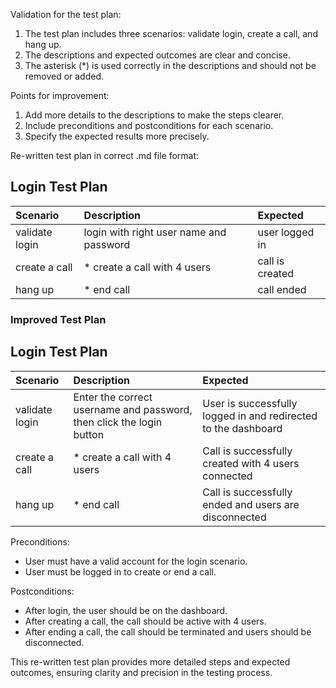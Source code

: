 Validation for the test plan:
1. The test plan includes three scenarios: validate login, create a call, and hang up.
2. The descriptions and expected outcomes are clear and concise.
3. The asterisk (*) is used correctly in the descriptions and should not be removed or added.

Points for improvement:
1. Add more details to the descriptions to make the steps clearer.
2. Include preconditions and postconditions for each scenario.
3. Specify the expected results more precisely.

Re-written test plan in correct .md file format:

## Login Test Plan

| Scenario       | Description                             | Expected        |
|:---------------|:----------------------------------------|:----------------|
| validate login | login with right user name and password | user logged in  |
| create a call  | * create a call with 4 users            | call is created |
| hang up        | * end call                              | call ended      |

### Improved Test Plan

## Login Test Plan

| Scenario       | Description                             | Expected        |
|:---------------|:----------------------------------------|:----------------|
| validate login | Enter the correct username and password, then click the login button | User is successfully logged in and redirected to the dashboard |
| create a call  | * create a call with 4 users            | Call is successfully created with 4 users connected |
| hang up        | * end call                              | Call is successfully ended and users are disconnected |

Preconditions:
- User must have a valid account for the login scenario.
- User must be logged in to create or end a call.

Postconditions:
- After login, the user should be on the dashboard.
- After creating a call, the call should be active with 4 users.
- After ending a call, the call should be terminated and users should be disconnected.

This re-written test plan provides more detailed steps and expected outcomes, ensuring clarity and precision in the testing process.